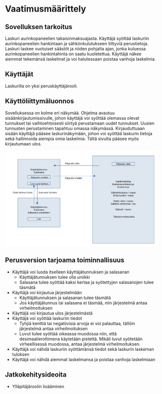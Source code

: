 # Vaatimusmäärittely

## Sovelluksen tarkoitus

Laskuri aurinkopaneelien takaisinmaksuajasta.
Käyttäjä syöttää laskuriin aurinkopaneelien hankintaan ja sähkönkulutukseen liittyviä perustietoja.
Laskuri laskee vuotuiset säästöt ja niiden pohjalta ajan, jonka kuluessa aurinkopaneelien hankintahinta on saatu kuoletettua.
Käyttäjä näkee aiemmat tekemänsä laskelmat ja voi halutessaan poistaa vanhoja laskelmia.

## Käyttäjät

Laskurilla on yksi peruskäyttäjärooli.

## Käyttöliittymäluonnos

Sovelluksessa on kolme eri näkymää. Ohjelma avautuu sisäänkirjautumissivulle, johon käyttäjä voi syöttää olemassa olevat tunnukset tai vaihtoehtoisesti siirtyä perustamaan uudet tunnukset. Uusien tunnusten perustaminen tapahtuu omassa näkymässä. Kirjauduttuaan sisään käyttäjä pääsee laskurinäkymään, johon voi syöttää laskurin tietoja sekä hallinnoida aiempia omia laskelmia. Tältä sivulta pääsee myös kirjautumaan ulos.

![](./kuvat/kayttoliittymaluonnos.png)

## Perusversion tarjoama toiminnallisuus

- Käyttäjä voi luoda itselleen käyttäjätunnuksen ja salasanan
	- Käyttäjätunnuksen tulee olla uniikki
	- Salasana tulee syöttää kaksi kertaa ja syötettyjen salasanojen tulee täsmätä
- Käyttäjä voi kirjautua järjestelmään
	- Käyttäjätunnuksen ja salasanan tulee täsmätä
	- Jos käyttäjätunnus tai salasana ei täsmää, niin järjestelmä antaa virheilmoituksen
- Käyttäjä voi kirjautua ulos järjestelmästä
- Käyttäjä voi syöttää laskuriin tiedot
	- Tyhjiä kenttiä tai negatiivisia arvoja ei voi palauttaa, tällöin järjestelmä antaa virheilmoituksen
	- Luvut tulee syöttää oikeassa muodossa niin, että desimaalierottimena käytetään pistettä. Mikäli luvut syötetään virheellisessä muodossa, antaa järjestelmä virheilmoituksen.
- Käyttäjä voi nähdä laskuriin syöttämänsä tiedot sekä laskurin laskeman tuloksen
- Käyttäjä voi nähdä aiemmat laskelmansa ja poistaa vanhoja laskelmiaan

## Jatkokehitysideoita

- Ylläpitäjäroolin lisääminen

